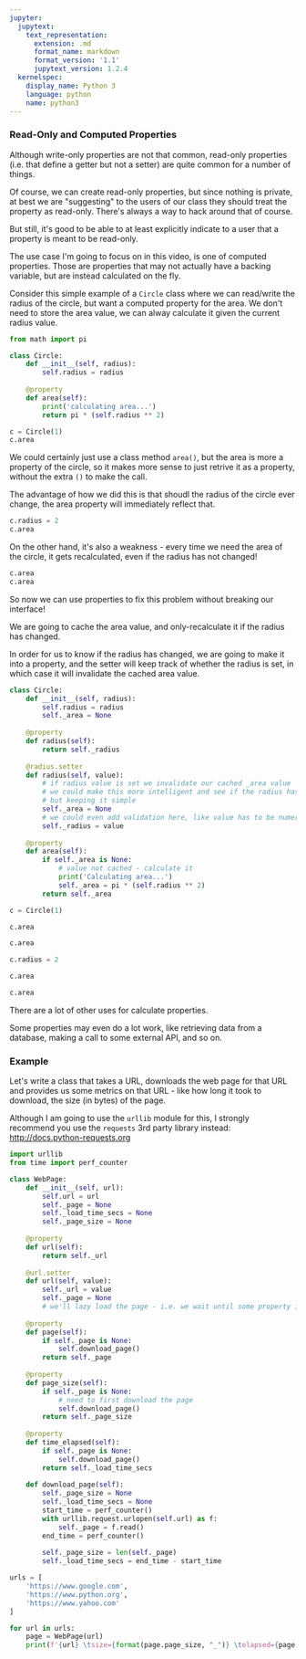 ```yaml
---
jupyter:
  jupytext:
    text_representation:
      extension: .md
      format_name: markdown
      format_version: '1.1'
      jupytext_version: 1.2.4
  kernelspec:
    display_name: Python 3
    language: python
    name: python3
---
```


### Read-Only and Computed Properties


Although write-only properties are not that common, read-only properties (i.e. that define a getter but not a setter) are quite common for a number of things.


Of course, we can create read-only properties, but since nothing is private, at best we are "suggesting" to the users of our class they should treat the property as read-only. There's always a way to hack around that of course.

But still, it's good to be able to at least explicitly indicate to a user that a property is meant to be read-only.


The use case I'm going to focus on in this video, is one of computed properties. Those are properties that may not actually have a backing variable, but are instead calculated on the fly.


Consider this simple example of a `Circle` class where we can read/write the radius of the circle, but want a computed property for the area. We don't need to store the area value, we can alway calculate it given the current radius value.

```python
from math import pi

class Circle:
    def __init__(self, radius):
        self.radius = radius
        
    @property
    def area(self):
        print('calculating area...')
        return pi * (self.radius ** 2)
```

```python
c = Circle(1)
c.area
```

We could certainly just use a class method `area()`, but the area is more a property of the circle, so it makes more sense to just retrive it as a property, without the extra `()` to make the call.


The advantage of how we did this is that shoudl the radius of the circle ever change, the area property will immediately reflect that.

```python
c.radius = 2
c.area
```

On the other hand, it's also a weakness - every time we need the area of the circle, it gets recalculated, even if the radius has not changed!

```python
c.area
c.area
```

So now we can use properties to fix this problem without breaking our interface!

We are going to cache the area value, and only-recalculate it if the radius has changed.

In order for us to know if the radius has changed, we are going to make it into a property, and the setter will keep track of whether the radius is set, in which case it will invalidate the cached area value.

```python
class Circle:
    def __init__(self, radius):
        self.radius = radius
        self._area = None
        
    @property
    def radius(self):
        return self._radius
    
    @radius.setter
    def radius(self, value):
        # if radius value is set we invalidate our cached _area value
        # we could make this more intelligent and see if the radius has actually changed
        # but keeping it simple
        self._area = None
        # we could even add validation here, like value has to be numeric, non-negative, etc
        self._radius = value
        
    @property
    def area(self):
        if self._area is None:
            # value not cached - calculate it
            print('Calculating area...')
            self._area = pi * (self.radius ** 2)
        return self._area
```

```python
c = Circle(1)
```

```python
c.area
```

```python
c.area
```

```python
c.radius = 2
```

```python
c.area
```

```python
c.area
```

There are a lot of other uses for calculate properties.

Some properties may even do a lot work, like retrieving data from a database, making a call to some external API, and so on.


### Example


Let's write a class that takes a URL, downloads the web page for that URL and provides us some metrics on that URL - like how long it took to download, the size (in bytes) of the page.


Although I am going to use the `urllib` module for this, I strongly recommend you use the `requests` 3rd party library instead: http://docs.python-requests.org

```python
import urllib
from time import perf_counter
```

```python
class WebPage:
    def __init__(self, url):
        self.url = url
        self._page = None
        self._load_time_secs = None
        self._page_size = None
        
    @property
    def url(self):
        return self._url
    
    @url.setter
    def url(self, value):
        self._url = value
        self._page = None
        # we'll lazy load the page - i.e. we wait until some property is requested
        
    @property
    def page(self):
        if self._page is None:
            self.download_page()
        return self._page
    
    @property
    def page_size(self):
        if self._page is None:
            # need to first download the page
            self.download_page()
        return self._page_size
        
    @property
    def time_elapsed(self):
        if self._page is None:
            self.download_page()
        return self._load_time_secs
            
    def download_page(self):
        self._page_size = None
        self._load_time_secs = None
        start_time = perf_counter()
        with urllib.request.urlopen(self.url) as f:
            self._page = f.read()
        end_time = perf_counter()
        
        self._page_size = len(self._page)
        self._load_time_secs = end_time - start_time
```

```python
urls = [
    'https://www.google.com',
    'https://www.python.org',
    'https://www.yahoo.com'
]

for url in urls:
    page = WebPage(url)
    print(f'{url} \tsize={format(page.page_size, "_")} \telapsed={page.time_elapsed:.2f} secs')
```

```python

```
